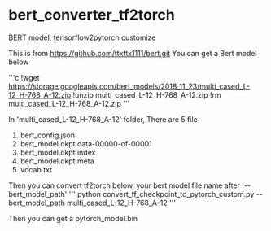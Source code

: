 # bert_converter_tf2torch
BERT model, tensorflow2pytorch customize

This is from https://github.com/ttxttx1111/bert.git
You can get a Bert model below

'''c
!wget https://storage.googleapis.com/bert_models/2018_11_23/multi_cased_L-12_H-768_A-12.zip
!unzip multi_cased_L-12_H-768_A-12.zip
!rm multi_cased_L-12_H-768_A-12.zip
'''

In 'multi_cased_L-12_H-768_A-12' folder, There are 5 file
1) bert_config.json
2) bert_model.ckpt.data-00000-of-00001
3) bert_model.ckpt.index
4) bert_model.ckpt.meta
5) vocab.txt

Then you can convert tf2torch below, your bert model file name after '--bert_model_path'
'''
python convert_tf_checkpoint_to_pytorch_custom.py --bert_model_path multi_cased_L-12_H-768_A-12
'''

Then you can get a pytorch_model.bin

